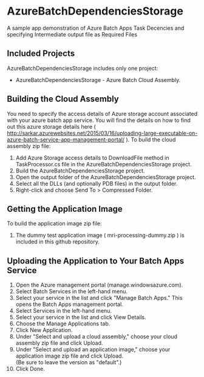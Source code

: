 # AzureBatchDependenciesStorage
A sample app demonstration of Azure Batch Apps Task Decencies and specifying Intermediate output file as Required Files

Included Projects
-----------------

 AzureBatchDependenciesStorage includes only one project:

*  AzureBatchDependenciesStorage - Azure Batch Cloud Assembly. 

Building the Cloud Assembly
---------------------------
You need to specify the access details of Azure storage account  associated with your azure batch app service. You will find the details on how to find out this azure storage details here ( http://sarkar.azurewebsites.net/2015/03/16/uploading-large-executable-on-azure-batch-service-app-management-portal/ ).
To build the cloud assembly zip file:

1. Add Azure Storage access details to DownloadFile method in TaskProcessor.cs file in  the AzureBatchDependenciesStorage project.
2. Build the AzureBatchDependenciesStorage project.
2. Open the output folder of the AzureBatchDependenciesStorage project.
3. Select all the DLLs (and optionally PDB files) in the output folder.
4. Right-click and choose Send To > Compressed Folder.
                          

Getting the Application Image
------------------------------
To build the application image zip file:

1. The dummy test application image ( mri-processing-dummy.zip ) is included in this github repository.

Uploading the Application to Your Batch Apps Service
----------------------------------------------------
1. Open the Azure management portal (manage.windowsazure.com).
2. Select Batch Services in the left-hand menu.
3. Select your service in the list and click "Manage Batch Apps."  This opens the Batch Apps management 
   portal.
4. Select Services in the left-hand menu.
5. Select your service in the list and click View Details.
6. Choose the Manage Applications tab.
7. Click New Application.
8. Under "Select and upload a cloud assembly," choose your cloud assembly zip file and click Upload.
9. Under "Select and upload an application image," choose your application image zip file and click Upload.  
   (Be sure to leave the version as "default".)
10. Click Done.
                          
 
